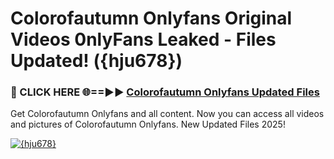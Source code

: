 # Colorofautumn Onlyfans Original Videos 0nlyFans Leaked - Files Updated! ({hju678})

<h3>🔴 CLICK HERE 🌐==►► <a href="https://tinyurl.com/ms9xzufz" rel="nofollow">Colorofautumn Onlyfans Updated Files</a></h3>

Get Colorofautumn Onlyfans and all content. Now you can access all videos and pictures of Colorofautumn Onlyfans. New Updated Files 2025!

[![{hju678}](https://i.imgur.com/PQ7UWWw.gif)](https://tinyurl.com/ms9xzufz)